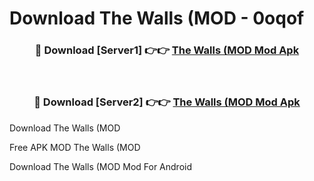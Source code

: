 # Download The Walls (MOD - 0oqof



<div align="center">
<h3>🔴 Download [Server1] 👉👉 <a href="https://momento.my/?title=The_Walls_(MOD">The Walls (MOD Mod Apk</a></h3><br>

<h3>🔴 Download [Server2] 👉👉 <a href="https://momento.my/?title=The_Walls_(MOD">The Walls (MOD Mod Apk</a></h3>
</div>



Download The Walls (MOD 

Free APK MOD The Walls (MOD 

Download The Walls (MOD Mod For Android
